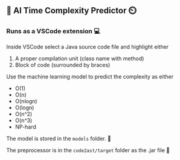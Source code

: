 ## 🤖 AI Time Complexity Predictor ⏲️

### Runs as a VSCode extension 💻

Inside VSCode select a Java source code file and highlight either
1. A proper compilation unit (class name with method)
2. Block of code (surrounded by braces)

Use the machine learning model to predict the complexity as either
- O(1)
- O(n)
- O(nlogn)
- O(logn)
- O(n^2)
- O(n^3)
- NP-hard

The model is stored in the `models` folder. 🤖

The preprocessor is in the `code2ast/target` folder as the .jar file 📁